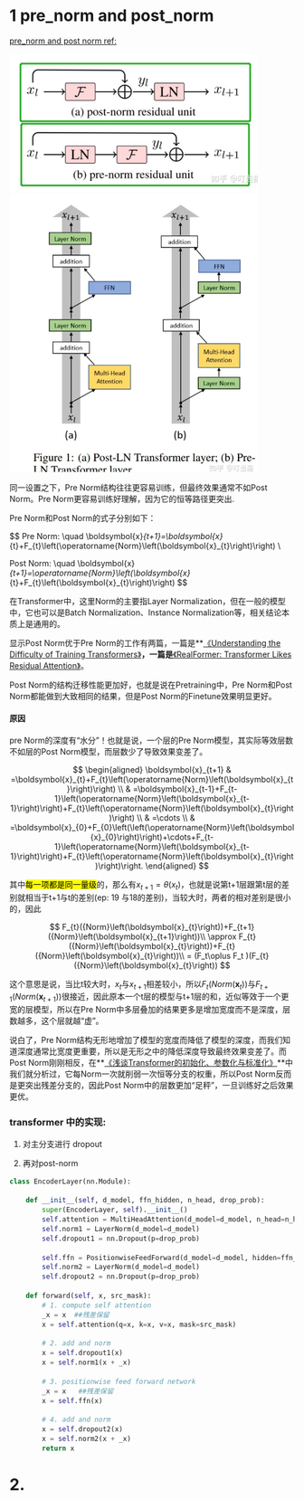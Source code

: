 # 1 pre_norm  and post_norm

[pre_norm and post norm ref:](https://zhuanlan.zhihu.com/p/494661681)

<img title="" src="assets/img/2023-07-29-19-51-46-image.png" alt="" width="439">

<img title="" src="assets/img/2023-07-29-19-52-06-image.png" alt="" width="439">

同一设置之下，Pre Norm结构往往更容易训练，但最终效果通常不如Post Norm。Pre Norm更容易训练好理解，因为它的恒等路径更突出.

Pre Norm和Post Norm的式子分别如下：

$$
Pre Norm:  \quad \boldsymbol{x}_{t+1}=\boldsymbol{x}_{t}+F_{t}\left(\operatorname{Norm}\left(\boldsymbol{x}_{t}\right)\right) \\

Post Norm:  \quad \boldsymbol{x}_{t+1}=\operatorname{Norm}\left(\boldsymbol{x}_{t}+F_{t}\left(\boldsymbol{x}_{t}\right)\right) 
$$

在Transformer中，这里Norm的主要指Layer Normalization，但在一般的模型中，它也可以是Batch Normalization、Instance Normalization等，相关结论本质上是通用的。

显示Post Norm优于Pre Norm的工作有两篇，一篇是**[《Understanding the Difficulty of Training Transformers》](https://link.zhihu.com/?target=https%3A//arxiv.org/abs/2004.08249)**，一篇是**[《RealFormer: Transformer Likes Residual Attention》](https://link.zhihu.com/?target=https%3A//arxiv.org/abs/2012.11747)。



Post Norm的结构迁移性能更加好，也就是说在Pretraining中，Pre Norm和Post Norm都能做到大致相同的结果，但是Post Norm的Finetune效果明显更好。

#### 原因

pre Norm的深度有“水分”！也就是说，一个层的Pre Norm模型，其实际等效层数不如层的Post Norm模型，而层数少了导致效果变差了。



$$
\begin{aligned}
\boldsymbol{x}_{t+1} & =\boldsymbol{x}_{t}+F_{t}\left(\operatorname{Norm}\left(\boldsymbol{x}_{t}\right)\right) \\
& =\boldsymbol{x}_{t-1}+F_{t-1}\left(\operatorname{Norm}\left(\boldsymbol{x}_{t-1}\right)\right)+F_{t}\left(\operatorname{Norm}\left(\boldsymbol{x}_{t}\right)\right) \\
& =\cdots \\
& =\boldsymbol{x}_{0}+F_{0}\left(\left(\operatorname{Norm}\left(\boldsymbol{x}_{0}\right)\right)+\cdots+F_{t-1}\left(\operatorname{Norm}\left(\boldsymbol{x}_{t-1}\right)\right)+F_{t}\left(\operatorname{Norm}\left(\boldsymbol{x}_{t}\right)\right)\right.
\end{aligned}
$$

其中<mark>每一项都是同一量级</mark>的，那么有$x_{t+1} = \theta(x_{t})$，也就是说第t+1层跟第t层的差别就相当于t+1与t的差别(ep: 19 与18的差别)，当较大时，两者的相对差别是很小的，因此

$$
F_{t}({Norm}\left(\boldsymbol{x}_{t}\right))+F_{t+1}({Norm}\left(\boldsymbol{x}_{t+1}\right))\\
 \approx F_{t}({Norm}\left(\boldsymbol{x}_{t}\right))+F_{t}({Norm}\left(\boldsymbol{x}_{t}\right))\\
= (F_t\oplus F_t )(F_{t}({Norm}\left(\boldsymbol{x}_{t}\right))
$$

这个意思是说，当比t较大时，$x_t$与$x_{t+1}$相差较小，所以$F_{t}({Norm}\left(\boldsymbol{x}_{t}\right))$与$F_{t+1}({Norm}\left(\boldsymbol{x}_{t+1}\right))$很接近，因此原本一个t层的模型与t+1层的和，近似等效于一个更宽的层模型，所以在Pre Norm中多层叠加的结果更多是增加宽度而不是深度，层数越多，这个层就越“虚”。

说白了，Pre Norm结构无形地增加了模型的宽度而降低了模型的深度，而我们知道深度通常比宽度更重要，所以是无形之中的降低深度导致最终效果变差了。而Post Norm刚刚相反，在**[《浅谈Transformer的初始化、参数化与标准化》](https://link.zhihu.com/?target=https%3A//kexue.fm/archives/8620)**中我们就分析过，它每Norm一次就削弱一次恒等分支的权重，所以Post Norm反而是更突出残差分支的，因此Post Norm中的层数更加“足秤”，一旦训练好之后效果更优。



### transformer 中的实现:

1. 对主分支进行 dropout 

2. 再对post-norm

```python
class EncoderLayer(nn.Module):

    def __init__(self, d_model, ffn_hidden, n_head, drop_prob):
        super(EncoderLayer, self).__init__()
        self.attention = MultiHeadAttention(d_model=d_model, n_head=n_head)
        self.norm1 = LayerNorm(d_model=d_model)
        self.dropout1 = nn.Dropout(p=drop_prob)

        self.ffn = PositionwiseFeedForward(d_model=d_model, hidden=ffn_hidden, drop_prob=drop_prob)
        self.norm2 = LayerNorm(d_model=d_model)
        self.dropout2 = nn.Dropout(p=drop_prob)

    def forward(self, x, src_mask):
        # 1. compute self attention
        _x = x  ##残差保留
        x = self.attention(q=x, k=x, v=x, mask=src_mask)
        
        # 2. add and norm
        x = self.dropout1(x)
        x = self.norm1(x + _x)
        
        # 3. positionwise feed forward network
        _x = x   ##残差保留
        x = self.ffn(x)
      
        # 4. add and norm
        x = self.dropout2(x)
        x = self.norm2(x + _x)
        return x
```



# 2.

### 
